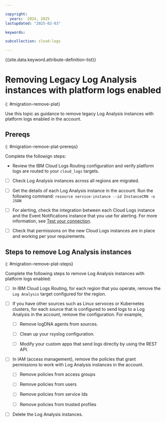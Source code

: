 ```yaml
---

copyright:
  years:  2024, 2025
lastupdated: "2025-02-03"

keywords:

subcollection: cloud-logs

---
```


{{site.data.keyword.attribute-definition-list}}


# Removing Legacy Log Analysis instances with platform logs enabled
{: #migration-remove-plat}

Use this topic as guidance to remove legacy Log Analysis instances with platform logs enabled in the account.

## Prereqs
{: #migration-remove-plat-prereqs}

Complete the followign steps:

- Review the IBM Cloud Logs Routing configuration and verify platform logs are routed to your `cloud_logs` targets.

- [ ]  Check Log Analysis instances across all regions are migrated.

- [ ] Get the details of each Log Analysis instance in the account. Run the following command: `resource service-instance --id InstanceCRN -o JSON`

- [ ] For alerting, check the integration between each Cloud Logs instance and the Event Notifications instance that you use for alerting. For more information, see [Test your connection](/docs/cloud-logs?topic=cloud-logs-event-notifications-configure#event-notifications-configure-next).

- [ ] Check that permissions on the new Cloud Logs instances are in place and working per your requirements.


## Steps to remove Log Analysis instances
{: #migration-remove-plat-steps}

Complete the following steps to remove Log Analysis instances with platform logs enabled:

- [ ] In IBM Cloud Logs Routing, for each region that you operate, remove the `Log Analysis` target configured for the region.

- [ ] If you have other sources such as Linux servoces or Kubernetes clusters, for each source that is configured to send logs to a Log Analysis in the account, remove the configuration. For example,

    - [ ] Remove logDNA agents from sources.

    - [ ] Clean up your rsyslog configuration.

    - [ ] Modify your custom apps that send logs directly by using the REST API.

- [ ] In IAM (access management), remove the policies that grant permissions to work with Log Analysis instances in the account.

    - [ ] Remove policies from access groups

    - [ ] Remove policies from users

    - [ ] Remove policies from service Ids

    - [ ] Remove policies from trusted profiles

- [ ] Delete the Log Analysis instances.
